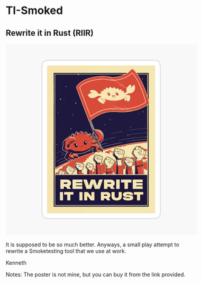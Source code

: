 # TI-Smoked

## Rewrite it in Rust (RIIR)

[![Rewrite it in Rust (RIIR)](img/riir.jpg)](https://www.redbubble.com/i/poster/Rewrite-It-In-Rust-Rust-Programming-by-tribaltattoo/130040421.LVTDI)

It is supposed to be so much better.
Anyways, a small play attempt to rewrite a Smoketesting tool that we use at work.

Kenneth

Notes:
The poster is not mine, but you can buy it from the link provided.